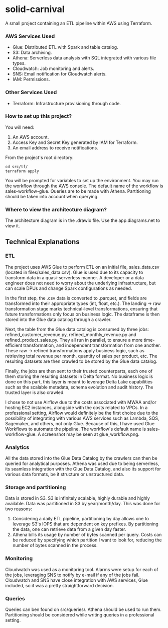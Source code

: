 # solid-carnival
A small project containing an ETL pipeline within AWS using Terraform.

### AWS Services Used
* Glue: Distributed ETL with Spark and table catalog.
* S3: Data archiving.
* Athena: Serverless data analysis with SQL integrated with various file types.
* Cloudwatch: Job monitoring and alerts.
* SNS: Email notification for Cloudwatch alerts.
* IAM: Permissions.

### Other Services Used
* Terraform: Infrastructure provisioning through code.

### How to set up this project?
You will need:
1. An AWS account.
2. Access Key and Secret Key generated by IAM for Terraform.
3. An email address to receive notifications.

From the project's root directory:
```
cd src/tf/
terraform apply
```

You will be prompted for variables to set up the environment.
You may run the workflow through the AWS console. The default name of the workflow is sales-workflow-glue.
Queries are to be made with Athena. Partitioning should be taken into account when querying.

### Where to view the architecture diagram?
The architecture diagram is in the .drawio file. Use the app.diagrams.net to view it.

## Technical Explanations
### ETL
The project uses AWS Glue to perform ETL on an initial file, sales_data.csv (located in files/sales_data.csv).
Glue is used due to its capacity to transform data in a quasi-serverless manner. A developer or a data engineer does not need to worry about the underlying infrastructure, but can scale DPUs and change Spark configurations as needed.

In the first step, the .csv data is converted to .parquet, and fields are transformed into their appropriate types (int, float, etc.).
The landing -> raw transformation stage marks technical-level transformations, ensuring that future transformations only focus on business logic. The dataframe is then stored into the Glue data catalog through a crawler.

Next, the table from the Glue data catalog is consumed by three jobs: refined_customer_revenue.py, refined_monthly_revenue.py and refined_product_sales.py. They all run in parallel, to ensure a more time-efficient transformation, and independent transformation from one another.
These raw -> refined transformations apply business logic, such as retrieving total revenue per month, quantity of sales per product, etc.
The resulting datasets are then crawled to be stored by the Glue data catalog.

Finally, the jobs are then sent to their trusted counterparts, each one of them storing the resulting datasets in Delta format. No business logic is done on this part, this layer is meant to leverage Delta Lake capabilities such as the scalable metadata, schema evolution and audit history.
The trusted layer is also crawled.

I chose to not use Airflow due to the costs associated with MWAA and/or hosting EC2 instances, alongside with the costs related to VPCs.
In a professional setting, Airflow would definitely be the first choice due to the possibility of integrating with various AWS services such as Lambda, SQS, Sagemaker, and others, not only Glue.
Because of this, I have used Glue Workflows to automate the pipeline. The workflow's default name is sales-workflow-glue. A screenshot may be seen at glue_workflow.png.

### Analytics
All the data stored into the Glue Data Catalog by the crawlers can then be queried for analytical purposes.
Athena was used due to being serverless, its seamless integration with the Glue Data Catalog, and also its support for various data formats, be it structure or unstructured data.

### Storage and partitioning
Data is stored in S3. S3 is infinitely scalable, highly durable and highly available.
Data was partitioned in S3 by year/month/day. This was done for two reasons:
1. Considering a daily ETL pipeline, partitioning by day allows one to leverage S3's IOPS that are dependent on key prefixes. By partitioning the data, one can retrieve data from a given day faster.
2. Athena bills its usage by number of bytes scanned per query. Costs can be reduced by specifying which partition I want to look for, reducing the number of bytes scanned in the process.

### Monitoring
Cloudwatch was used as a monitoring tool. Alarms were setup for each of the jobs, leveraging SNS to notify by e-mail if any of the jobs fail.
Cloudwatch and SNS have close integration with AWS services, Glue included, so it was a pretty straightforward decision.

### Queries
Queries can ben found on src/queries/. Athena should be used to run them. Partitioning should be considered while writing queries in a professional setting.

